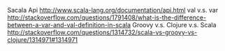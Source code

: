 Sacala Api http://www.scala-lang.org/documentation/api.html
val v.s. var http://stackoverflow.com/questions/1791408/what-is-the-difference-between-a-var-and-val-definition-in-scala
Groovy v.s. Clojure v.s. Scala http://stackoverflow.com/questions/1314732/scala-vs-groovy-vs-clojure/1314971#1314971